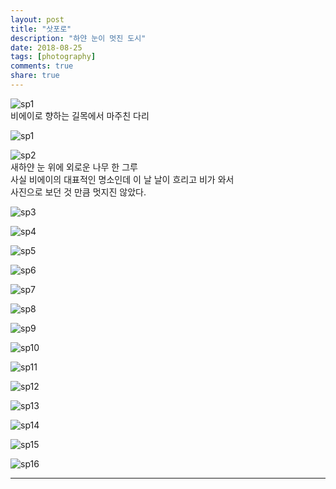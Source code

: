 ```yaml
---
layout: post
title: "삿포로"
description: "하얀 눈이 멋진 도시"
date: 2018-08-25
tags: [photography]
comments: true
share: true
---
```


![sp1](/images/photo-sapporo/sp1.png)  
비에이로 향하는 길목에서 마주친 다리  

![sp1](https://user-images.githubusercontent.com/37960062/44619436-4c79b800-a8c1-11e8-9be7-6e5afb5129eb.png)  

![sp2](/images/photo_sapporo/sp2.jpg)  
새하얀 눈 위에 외로운 나무 한 그루  
사실 비에이의 대표적인 명소인데 이 날 날이 흐리고 비가 와서  
사진으로 보던 것 만큼 멋지진 않았다.

![sp3](/images/photo_sapporo/sp3.jpg)  

![sp4](/images/photo_sapporo/sp4.jpg)  

![sp5](/images/photo_sapporo/sp5.jpg)  

![sp6](/images/photo_sapporo/sp6.jpg)  

![sp7](/images/photo_sapporo/sp7.jpg)  

![sp8](/images/photo_sapporo/sp8.jpg)  

![sp9](/images/photo_sapporo/sp9.jpg)  

![sp10](/images/photo_sapporo/sp10.jpg)  

![sp11](/images/photo_sapporo/sp11.jpg)  

![sp12](/images/photo_sapporo/sp12.jpg)  

![sp13](/images/photo_sapporo/sp13.jpg)  

![sp14](/images/photo_sapporo/sp14.jpg)  

![sp15](/images/photo_sapporo/sp15.jpg)  

![sp16](/images/photo_sapporo/sp16.jpg)  




---
